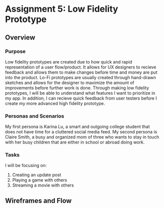 # Assignment 5: Low Fidelity Prototype

## Overview 

### Purpose
Low fidelity prototypes are created due to how quick and rapid representation of a user flow/product. It allows for UX designers to recieve feedback and allows them to make changes before time and money are put into the product. Lo-Fi prototypes are usually created through hand-drawn sketches and allows for the designer to maximize the amount of improvements before further work is done. Through making low fidelity prototypes, I will be able to understand what features I want to prioritize in my app. In addition, I can recieve quick feedback from user testers before I create my more advanced high fidelity prototype. 

### Personas and Scenarios
My first persona is Karina Lu, a smart and outgoing college student that does not have time for a cluttered social media feed. 
My second persona is Claire Smith, a busy and organized mom of three who wants to stay in touch with her busy children that are either in school or abroad doing work. 

### Tasks
I will be focusing on: 
1. Creating an update post
2. Playing a game with others
3. Streaming a movie with others

## Wireframes and Flow
